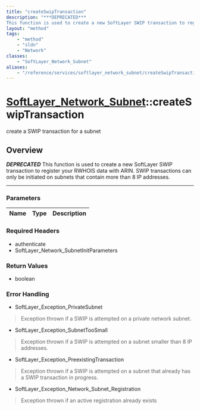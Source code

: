 ```yaml
---
title: "createSwipTransaction"
description: "***DEPRECATED***
This function is used to create a new SoftLayer SWIP transaction to register your RWHOIS data with ARIN... "
layout: "method"
tags:
    - "method"
    - "sldn"
    - "Network"
classes:
    - "SoftLayer_Network_Subnet"
aliases:
    - "/reference/services/softlayer_network_subnet/createSwipTransaction"
---
```

# [SoftLayer_Network_Subnet](/reference/services/SoftLayer_Network_Subnet)::createSwipTransaction

create a SWIP transaction for a subnet


## Overview 

***DEPRECATED***
This function is used to create a new SoftLayer SWIP transaction to register your RWHOIS data with ARIN. SWIP transactions can only be initiated on subnets that contain more than 8 IP addresses. 

-----

### Parameters 
|Name | Type | Description |
| --- | --- | --- |


### Required Headers
* authenticate
* SoftLayer_Network_SubnetInitParameters


### Return Values
* boolean



### Error Handling

* SoftLayer_Exception_PrivateSubnet 

> Exception thrown if a SWIP is attempted on a private network subnet. 

* SoftLayer_Exception_SubnetTooSmall 

> Exception thrown if a SWIP is attempted on a subnet smaller than 8 IP addresses. 

* SoftLayer_Exception_PreexistingTransaction 

> Exception thrown if a SWIP is attempted on a subnet that already has a SWIP transaction in progress. 

* SoftLayer_Exception_Network_Subnet_Registration 

> Exception thrown if an active registration already exists 



